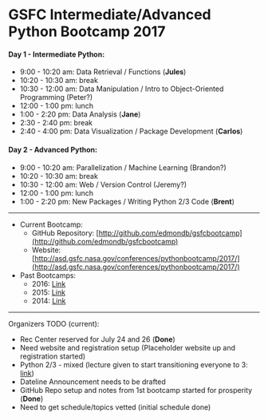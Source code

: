 # GSFC Intermediate/Advanced Python Bootcamp 2017

#### Day 1 - Intermediate Python:

* 9:00 - 10:20 am: Data Retrieval / Functions (__Jules__)
* 10:20 - 10:30 am: break
* 10:30 - 12:00 am: Data Manipulation / Intro to Object-Oriented Programming (Peter?)
* 12:00 - 1:00 pm: lunch
* 1:00 - 2:20 pm: Data Analysis (__Jane__)
* 2:30 - 2:40 pm: break
* 2:40 - 4:00 pm: Data Visualization / Package Development (__Carlos__)

#### Day 2 - Advanced Python:

* 9:00 - 10:20 am: Parallelization / Machine Learning (Brandon?)
* 10:20 - 10:30 am: break
* 10:30 - 12:00 am: Web / Version Control (Jeremy?)
* 12:00 - 1:00 pm: lunch
* 1:00 - 2:20 pm: New Packages / Writing Python 2/3 Code (__Brent__)

---

* Current Bootcamp:
  * GitHub Repository: [http://github.com/edmondb/gsfcbootcamp](http://github.com/edmondb/gsfcbootcamp)
  * Website: [http://asd.gsfc.nasa.gov/conferences/pythonbootcamp/2017/](http://asd.gsfc.nasa.gov/conferences/pythonbootcamp/2017/)
* Past Bootcamps:
  * 2016: [Link](http://github.com/JulesKouatchou/PBC2016)
  * 2015: [Link](http://github.com/kialio/gsfcpyboot)
  * 2014: [Link](http://asd.gsfc.nasa.gov/conferences/pythonbootcamp/2014/agenda/)

---

Organizers TODO (current):

- Rec Center reserved for July 24 and 26 (__Done__)
- Need website and registration setup (Placeholder website up and registration started)
- Python 2/3 - mixed (lecture given to start transitioning everyone to 3: [link](http://www.pythonclock.org))
- Dateline Announcement needs to be drafted
- GitHub Repo setup and notes from 1st bootcamp started for prosperity (__Done__)
- Need to get schedule/topics vetted (initial schedule done)
